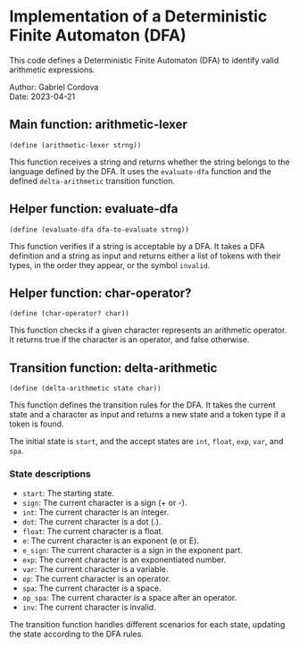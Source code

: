 # Implementation of a Deterministic Finite Automaton (DFA)

This code defines a Deterministic Finite Automaton (DFA) to identify valid arithmetic expressions.

Author: Gabriel Cordova   
Date: 2023-04-21

## Main function: arithmetic-lexer

```racket
(define (arithmetic-lexer strng))
```

This function receives a string and returns whether the string belongs to the language defined by the DFA. It uses the `evaluate-dfa` function and the defined `delta-arithmetic` transition function.

## Helper function: evaluate-dfa

```racket
(define (evaluate-dfa dfa-to-evaluate strng))
```

This function verifies if a string is acceptable by a DFA. It takes a DFA definition and a string as input and returns either a list of tokens with their types, in the order they appear, or the symbol `invalid`.

## Helper function: char-operator?

```racket
(define (char-operator? char))
```

This function checks if a given character represents an arithmetic operator. It returns true if the character is an operator, and false otherwise.

## Transition function: delta-arithmetic

```racket
(define (delta-arithmetic state char))
```

This function defines the transition rules for the DFA. It takes the current state and a character as input and returns a new state and a token type if a token is found.

The initial state is `start`, and the accept states are `int`, `float`, `exp`, `var`, and `spa`.

### State descriptions

- `start`: The starting state.
- `sign`: The current character is a sign (+ or -).
- `int`: The current character is an integer.
- `dot`: The current character is a dot (.).
- `float`: The current character is a float.
- `e`: The current character is an exponent (e or E).
- `e_sign`: The current character is a sign in the exponent part.
- `exp`: The current character is an exponentiated number.
- `var`: The current character is a variable.
- `op`: The current character is an operator.
- `spa`: The current character is a space.
- `op_spa`: The current character is a space after an operator.
- `inv`: The current character is invalid.

The transition function handles different scenarios for each state, updating the state according to the DFA rules.
